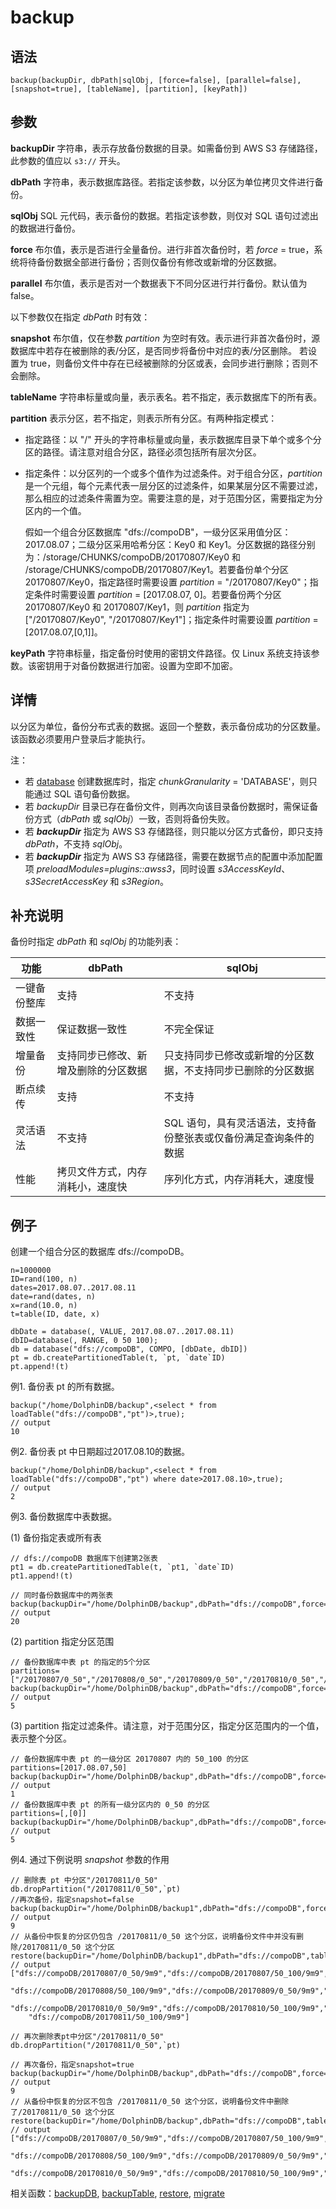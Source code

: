 # backup

## 语法

`backup(backupDir, dbPath|sqlObj, [force=false], [parallel=false],
[snapshot=true], [tableName], [partition], [keyPath])`

## 参数

**backupDir** 字符串，表示存放备份数据的目录。如需备份到 AWS S3 存储路径，此参数的值应以 `s3://`
开头。

**dbPath** 字符串，表示数据库路径。若指定该参数，以分区为单位拷贝文件进行备份。

**sqlObj** SQL 元代码，表示备份的数据。若指定该参数，则仅对 SQL 语句过滤出的数据进行备份。

**force** 布尔值，表示是否进行全量备份。进行非首次备份时，若 *force* =
true，系统将待备份数据全部进行备份；否则仅备份有修改或新增的分区数据。

**parallel** 布尔值，表示是否对一个数据表下不同分区进行并行备份。默认值为 false。

以下参数仅在指定 *dbPath* 时有效：

**snapshot** 布尔值，仅在参数 *partition*
为空时有效。表示进行非首次备份时，源数据库中若存在被删除的表/分区，是否同步将备份中对应的表/分区删除。 若设置为
true，则备份文件中存在已经被删除的分区或表，会同步进行删除；否则不会删除。

**tableName** 字符串标量或向量，表示表名。若不指定，表示数据库下的所有表。

**partition** 表示分区，若不指定，则表示所有分区。有两种指定模式：

* 指定路径：以 "/" 开头的字符串标量或向量，表示数据库目录下单个或多个分区的路径。请注意对组合分区，路径必须包括所有层次分区。
* 指定条件：以分区列的一个或多个值作为过滤条件。对于组合分区，*partition*是一个元组，每个元素代表一层分区的过滤条件，如果某层分区不需要过滤，那么相应的过滤条件需置为空。需要注意的是，对于范围分区，需要指定为分区内的一个值。

  假如一个组合分区数据库 "dfs://compoDB"，一级分区采用值分区：2017.08.07；二级分区采用哈希分区：Key0 和
  Key1。分区数据的路径分别为：<HomeDir>/storage/CHUNKS/compoDB/20170807/Key0 和
  <HomeDir>/storage/CHUNKS/compoDB/20170807/Key1。若要备份单个分区
  20170807/Key0，指定路径时需要设置 *partition* = "/20170807/Key0"；指定条件时需要设置
  *partition* = [2017.08.07, 0]。若要备份两个分区 20170807/Key0 和
  20170807/Key1，则 *partition* 指定为 ["/20170807/Key0",
  "/20170807/Key1"]；指定条件时需要设置 *partition* = [2017.08.07,[0,1]]。

**keyPath** 字符串标量，指定备份时使用的密钥文件路径。仅 Linux 系统支持该参数。该密钥用于对备份数据进行加密。设置为空即不加密。

## 详情

以分区为单位，备份分布式表的数据。返回一个整数，表示备份成功的分区数量。该函数必须要用户登录后才能执行。

注：

* 若 [database](../d/database.md)
  创建数据库时，指定 *chunkGranularity* = 'DATABASE'，则只能通过 SQL 语句备份数据。
* 若 *backupDir*
  目录已存在备份文件，则再次向该目录备份数据时，需保证备份方式（*dbPath* 或
  *sqlObj*）一致，否则将备份失败。
* 若 ***backupDir*** 指定为 AWS S3 存储路径，则只能以分区方式备份，即只支持
  *dbPath*，不支持 *sqlObj*。
* 若 ***backupDir*** 指定为 AWS S3 存储路径，需要在数据节点的配置中添加配置项
  *preloadModules=plugins::awss3*，同时设置
  *s3AccessKeyId*、*s3SecretAccessKey* 和
  *s3Region*。

## 补充说明

备份时指定 *dbPath* 和 *sqlObj* 的功能列表：

| 功能 | dbPath | sqlObj |
| --- | --- | --- |
| 一键备份整库 | 支持 | 不支持 |
| 数据一致性 | 保证数据一致性 | 不完全保证 |
| 增量备份 | 支持同步已修改、新增及删除的分区数据 | 只支持同步已修改或新增的分区数据，不支持同步已删除的分区数据 |
| 断点续传 | 支持 | 不支持 |
| 灵活语法 | 不支持 | SQL 语句，具有灵活语法，支持备份整张表或仅备份满足查询条件的数据 |
| 性能 | 拷贝文件方式，内存消耗小，速度快 | 序列化方式，内存消耗大，速度慢 |

## 例子

创建一个组合分区的数据库 dfs://compoDB。

```
n=1000000
ID=rand(100, n)
dates=2017.08.07..2017.08.11
date=rand(dates, n)
x=rand(10.0, n)
t=table(ID, date, x)

dbDate = database(, VALUE, 2017.08.07..2017.08.11)
dbID=database(, RANGE, 0 50 100);
db = database("dfs://compoDB", COMPO, [dbDate, dbID])
pt = db.createPartitionedTable(t, `pt, `date`ID)
pt.append!(t)
```

例1. 备份表 pt 的所有数据。

```
backup("/home/DolphinDB/backup",<select * from loadTable("dfs://compoDB","pt")>,true);
// output
10
```

例2. 备份表 pt 中日期超过2017.08.10的数据。

```
backup("/home/DolphinDB/backup",<select * from loadTable("dfs://compoDB","pt") where date>2017.08.10>,true);
// output
2
```

例3. 备份数据库中表数据。

(1) 备份指定表或所有表

```
// dfs://compoDB 数据库下创建第2张表
pt1 = db.createPartitionedTable(t, `pt1, `date`ID)
pt1.append!(t)

// 同时备份数据库中的两张表
backup(backupDir="/home/DolphinDB/backup",dbPath="dfs://compoDB",force=true);
// output
20
```

(2) partition 指定分区范围

```
// 备份数据库中表 pt 的指定的5个分区
partitions=["/20170807/0_50","/20170808/0_50","/20170809/0_50","/20170810/0_50","/20170811/0_50"]
backup(backupDir="/home/DolphinDB/backup",dbPath="dfs://compoDB",force=true,tableName=`pt,partition=partitions);
// output
5
```

(3) partition 指定过滤条件。请注意，对于范围分区，指定分区范围内的一个值，表示整个分区。

```
// 备份数据库中表 pt 的一级分区 20170807 内的 50_100 的分区
partitions=[2017.08.07,50]
backup(backupDir="/home/DolphinDB/backup",dbPath="dfs://compoDB",force=true,tableName=`pt,partition=partitions);
// output
1
// 备份数据库中表 pt 的所有一级分区内的 0_50 的分区
partitions=[,[0]]
backup(backupDir="/home/DolphinDB/backup",dbPath="dfs://compoDB",force=true,tableName=`pt,partition=partitions);
// output
5
```

例4. 通过下例说明 *snapshot* 参数的作用

```
// 删除表 pt 中分区"/20170811/0_50"
db.dropPartition("/20170811/0_50",`pt)
//再次备份，指定snapshot=false
backup(backupDir="/home/DolphinDB/backup1",dbPath="dfs://compoDB",force=true,snapshot=false,tableName=`pt);
// output
9
// 从备份中恢复的分区仍包含 /20170811/0_50 这个分区，说明备份文件中并没有删除/20170811/0_50 这个分区
restore(backupDir="/home/DolphinDB/backup1",dbPath="dfs://compoDB",tableName=`pt,partition="%",force=true)
// output
["dfs://compoDB/20170807/0_50/9m9","dfs://compoDB/20170807/50_100/9m9","dfs://compoDB/20170808/0_50/9m9",
    "dfs://compoDB/20170808/50_100/9m9","dfs://compoDB/20170809/0_50/9m9","dfs://compoDB/20170809/50_100/9m9",
    "dfs://compoDB/20170810/0_50/9m9","dfs://compoDB/20170810/50_100/9m9","dfs://compoDB/20170811/0_50/9m9",
    "dfs://compoDB/20170811/50_100/9m9"]

// 再次删除表pt中分区"/20170811/0_50"
db.dropPartition("/20170811/0_50",`pt)

// 再次备份，指定snapshot=true
backup(backupDir="/home/DolphinDB/backup",dbPath="dfs://compoDB",force=true,snapshot=true,tableName=`pt);
// output
9
// 从备份中恢复的分区不包含 /20170811/0_50 这个分区，说明备份文件中删除了/20170811/0_50 这个分区
restore(backupDir="/home/DolphinDB/backup",dbPath="dfs://compoDB",tableName=`pt,partition="%",force=true)
// output
["dfs://compoDB/20170807/0_50/9m9","dfs://compoDB/20170807/50_100/9m9","dfs://compoDB/20170808/0_50/9m9",
    "dfs://compoDB/20170808/50_100/9m9","dfs://compoDB/20170809/0_50/9m9","dfs://compoDB/20170809/50_100/9m9",
    "dfs://compoDB/20170810/0_50/9m9","dfs://compoDB/20170810/50_100/9m9","dfs://compoDB/20170811/50_100/9m9"]
```

相关函数：[backupDB](backupDB.md), [backupTable](backupTable.md), [restore](../r/restore.md), [migrate](../m/migrate.md)

